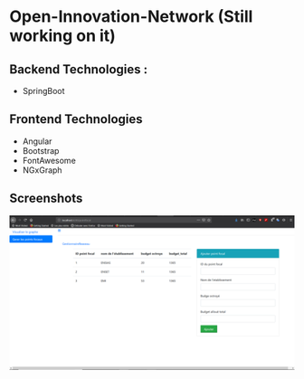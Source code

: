 # Open-Innovation-Network (Still working on it)

## Backend Technologies :

+ SpringBoot

## Frontend Technologies

+ Angular
+ Bootstrap
+ FontAwesome
+ NGxGraph 

## Screenshots 

<img src="https://github.com/nassimachahbar/Open-Innovation-Network/blob/master/PF.PNG">

